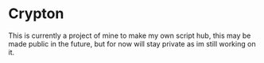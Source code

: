 # Crypton

This is currently a project of mine to make my own script hub, this may be made public in the future, but for now will stay private as im still working on it.
